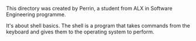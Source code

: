 This directory was created by Perrin, a student from ALX in Software Engineering programme.

It's about shell basics.
The shell is a program that takes commands from the keyboard and gives them to the operating system to perform.


